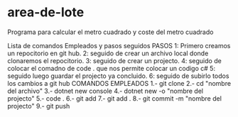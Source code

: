 # area-de-lote
Programa para calcular el metro cuadrado y coste del metro cuadrado


Lista de comandos Empleados y pasos seguidos 
PASOS
1: Primero creamos un repocitorio en git hub.
2: seguido  de crear un archivo local donde clonaremos el repocitorio.
3: seguido de crear un projecto.
4: seguido de colocar el comadno de code . que nos permite colocar un codigo c# 
5: seguido luego guardar el projecto ya concluido.
6: seguido de subirlo todos los cambios a git hub
COMANDOS EMPLEADOS
1.- git clone 
2.- cd "nombre del archivo"
3.- dotnet new console
4.- dotnet new -o "nombre del projecto"
5.- code .
6.- git add
7.- git add .
8.- git commit -m "nombre del projecto"
9.- git push
